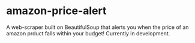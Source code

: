 # amazon-price-alert
 A web-scraper built on BeautifulSoup that alerts you when the price of an amazon prduct falls within your budget! Currently in development.
